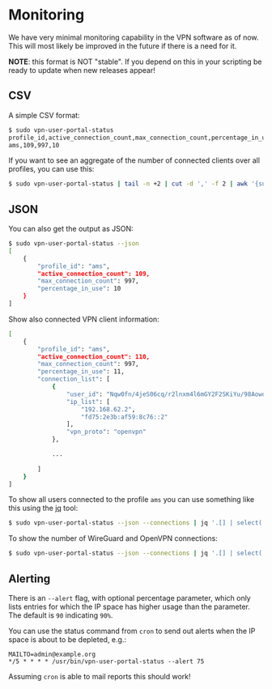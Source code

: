 # Monitoring

We have very minimal monitoring capability in the VPN software as of now. This 
will most likely be improved in the future if there is a need for it.

**NOTE**: this format is NOT "stable". If you depend on this in your scripting
be ready to update when new releases appear!

## CSV

A simple CSV format:

```bash
$ sudo vpn-user-portal-status
profile_id,active_connection_count,max_connection_count,percentage_in_use
ams,109,997,10
```

If you want to see an aggregate of the number of connected clients over all 
profiles, you can use this:

```bash
$ sudo vpn-user-portal-status | tail -n +2 | cut -d ',' -f 2 | awk '{sum+=$1}END{print sum}'
```

## JSON

You can also get the output as JSON:

```bash
$ sudo vpn-user-portal-status --json
[
    {
        "profile_id": "ams",
        "active_connection_count": 109,
        "max_connection_count": 997,
        "percentage_in_use": 10
    }
]
```

Show also connected VPN client information:

```bash
[
    {
        "profile_id": "ams",
        "active_connection_count": 110,
        "max_connection_count": 997,
        "percentage_in_use": 11,
        "connection_list": [
            {
                "user_id": "Nqw0fn/4jeS06cq/r2lnxm4l6mGY2F2SKiYu/98Aowo=",
                "ip_list": [
                    "192.168.62.2",
                    "fd75:2e3b:af59:8c76::2"
                ],
                "vpn_proto": "openvpn"
            },

            ...
            
        ]
    }
]
```
    
To show all users connected to the profile `ams` you can use something
like this using the [jq](https://stedolan.github.io/jq/) tool:

```bash
$ sudo vpn-user-portal-status --json --connections | jq '.[] | select(.profile_id | contains("ams")) | .connection_list | .[] .user_id' -r
```

To show the number of WireGuard and OpenVPN connections:

```bash
$ sudo vpn-user-portal-status --json --connections | jq '.[] | select(.profile_id | contains("ams")) | .connection_list | .[] .vpn_proto' -r | sort | uniq -c
```

## Alerting

There is an `--alert` flag, with optional percentage parameter, which only
lists entries for which the IP space has higher usage than the parameter. The 
default is `90` indicating `90%`. 

You can use the status command from `cron` to send out alerts when the IP space 
is about to be depleted, e.g.:

```cron
MAILTO=admin@example.org
*/5 * * * * /usr/bin/vpn-user-portal-status --alert 75
```

Assuming `cron` is able to mail reports this should work!

